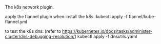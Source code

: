 The k8s network plugin.

apply the flannel plugin when install the k8s:
kubectl apply -f flannel/kube-flannel.yml

to test the k8s dns: 
(refer to https://kubernetes.io/docs/tasks/administer-cluster/dns-debugging-resolution/)
kubectl apply -f dnsutils.yaml


